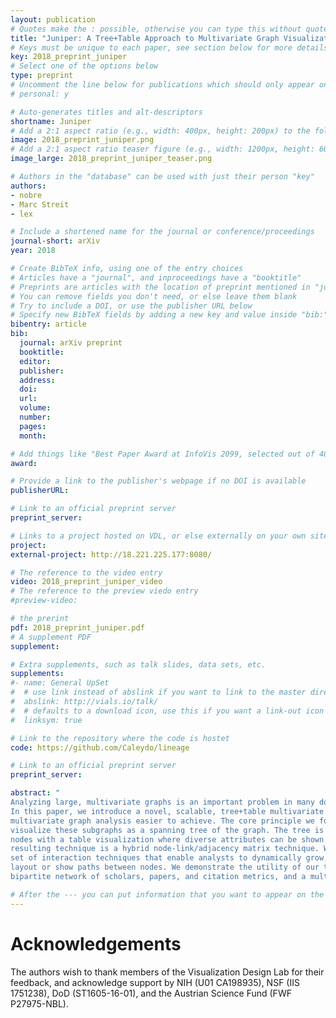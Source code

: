 ```yaml
---
layout: publication
# Quotes make the : possible, otherwise you can type this without quotes
title: "Juniper: A Tree+Table Approach to Multivariate Graph Visualization"
# Keys must be unique to each paper, see section below for more details
key: 2018_preprint_juniper
# Select one of the options below
type: preprint 
# Uncomment the line below for publications which should only appear on a personal webpage
# personal: y

# Auto-generates titles and alt-descriptors
shortname: Juniper
# Add a 2:1 aspect ratio (e.g., width: 400px, height: 200px) to the folder /assets/images/publications/
image: 2018_preprint_juniper.png
# Add a 2:1 aspect ratio teaser figure (e.g., width: 1200px, height: 600px) to the folder /assets/images/publications/
image_large: 2018_preprint_juniper_teaser.png

# Authors in the "database" can be used with just their person "key"
authors:
- nobre
- Marc Streit 
- lex

# Include a shortened name for the journal or conference/proceedings
journal-short: arXiv 
year: 2018

# Create BibTeX info, using one of the entry choices
# Articles have a "journal", and inproceedings have a "booktitle"
# Preprints are articles with the location of preprint mentioned in "journal"
# You can remove fields you don't need, or else leave them blank
# Try to include a DOI, or use the publisher URL below
# Specify new BibTeX fields by adding a new key and value inside "bib:"
bibentry: article
bib:
  journal: arXiv preprint
  booktitle: 
  editor: 
  publisher: 
  address: 
  doi: 
  url: 
  volume: 
  number: 
  pages: 
  month: 

# Add things like "Best Paper Award at InfoVis 2099, selected out of 4000 submissions"
award: 

# Provide a link to the publisher's webpage if no DOI is available
publisherURL: 

# Link to an official preprint server
preprint_server: 

# Links to a project hosted on VDL, or else externally on your own site
project: 
external-project: http://18.221.225.177:8080/

# The reference to the video entry
video: 2018_preprint_juniper_video
# The reference to the preview viedo entry
#preview-video:

# the prerint
pdf: 2018_preprint_juniper.pdf
# A supplement PDF
supplement: 

# Extra supplements, such as talk slides, data sets, etc.
supplements:
#- name: General UpSet
#  # use link instead of abslink if you want to link to the master directory
#  abslink: http://vials.io/talk/
#  # defaults to a download icon, use this if you want a link-out icon
#  linksym: true

# Link to the repository where the code is hostet
code: https://github.com/Caleydo/lineage

# Link to an official preprint server
preprint_server: 

abstract: "
Analyzing large, multivariate graphs is an important problem in many domains, yet such graphs are challenging to visualize.
In this paper, we introduce a novel, scalable, tree+table multivariate graph visualization technique, which makes many tasks related to
multivariate graph analysis easier to achieve. The core principle we follow is to selectively query for nodes or subgraphs of interest and
visualize these subgraphs as a spanning tree of the graph. The tree is laid out in a linear layout, which enables us to juxtapose the
nodes with a table visualization where diverse attributes can be shown. We also use this table as an adjacency matrix, so that the
resulting technique is a hybrid node-link/adjacency matrix technique. We implement this concept in Juniper, and complement it with a
set of interaction techniques that enable analysts to dynamically grow, re-structure, and aggregate the tree, as well as change the
layout or show paths between nodes. We demonstrate the utility of our tool in usage scenarios for different multivariate networks: a
bipartite network of scholars, papers, and citation metrics, and a multitype network of story characters, places, books, etc."

# After the --- you can put information that you want to appear on the website using markdown formatting or HTML. A good example are acknowledgements, extra references, an erratum, etc.
---
```



# Acknowledgements

The authors wish to thank members of the Visualization Design Lab
for their feedback, and acknowledge support by NIH (U01 CA198935),
NSF (IIS 1751238), DoD (ST1605-16-01), and the Austrian Science
Fund (FWF P27975-NBL).